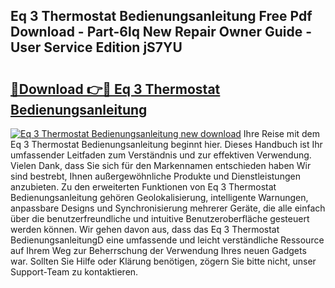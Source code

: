 ## Eq 3 Thermostat Bedienungsanleitung Free Pdf Download - Part-6lq New Repair Owner Guide - User Service Edition jS7YU

# <h2><a href="http://df3tnq.blite.top/?on=Eq+3+Thermostat+Bedienungsanleitung">🔗Download 👉🔴 Eq 3 Thermostat Bedienungsanleitung</a></h2>

[![Eq 3 Thermostat Bedienungsanleitung new download](https://i.imgur.com/lujVjoI.png)](http://df3tnq.blite.top/?on=Eq+3+Thermostat+Bedienungsanleitung)
Ihre Reise mit dem Eq 3 Thermostat Bedienungsanleitung beginnt hier. Dieses Handbuch ist Ihr umfassender Leitfaden zum Verständnis und zur effektiven Verwendung. Vielen Dank, dass Sie sich für den Markennamen entschieden haben Wir sind bestrebt, Ihnen außergewöhnliche Produkte und Dienstleistungen anzubieten. Zu den erweiterten Funktionen von Eq 3 Thermostat Bedienungsanleitung gehören Geolokalisierung, intelligente Warnungen, anpassbare Designs und Synchronisierung mehrerer Geräte, die alle einfach über die benutzerfreundliche und intuitive Benutzeroberfläche gesteuert werden können. Wir gehen davon aus, dass das Eq 3 Thermostat BedienungsanleitungD eine umfassende und leicht verständliche Ressource auf Ihrem Weg zur Beherrschung der Verwendung Ihres neuen Gadgets war. Sollten Sie Hilfe oder Klärung benötigen, zögern Sie bitte nicht, unser Support-Team zu kontaktieren.
